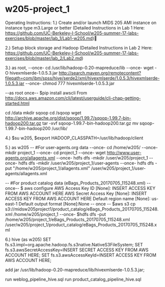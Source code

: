 # w205-project_1

Operating Instructions:
1.)  Create and/or launch MIDS 205 AMI instance on instance type m3.Large or better
(Detailed Instructions in Lab 1 Here: https://github.com/UC-Berkeley-I-School/w205-summer-17-labs-exercises/blob/master/lab_1/Lab1-w205.md)

2.)  Setup block storage and Hadoop
(Detailed Instructions in Lab 2 Here: https://github.com/UC-Berkeley-I-School/w205-summer-17-labs-exercises/blob/master/lab_2/Lab2.md)

3.)  as root,
--once- cd /usr/lib/hadoop-0.20-mapreduce/lib
--once- wget -O hivexmlserde-1.0.5.3.jar http://search.maven.org/remotecontent?filepath=com/ibm/spss/hive/serde2/xml/hivexmlserde/1.0.5.3/hivexmlserde-1.0.5.3.jar
--once- chmod 777 hivexmlserde-1.0.5.3.jar

--as root once-- $pip install awscli
From <http://docs.aws.amazon.com/cli/latest/userguide/cli-chap-getting-started.html> 

cd /data
mkdir sqoop
cd /sqoop
wget http://archive.apache.org/dist/sqoop/1.99.7/sqoop-1.99.7-bin-hadoop200.tar.gz
tar -xvf sqoop-1.99.7-bin-hadoop200.tar.gz
mv sqoop-1.99.7-bin-hadoop200 /usr/lib/

4.)  $su w205,
      $export HADOOP_CLASSPATH=/usr/lib/hadoop/client

5.)  as w205
-- #For user-agents.org data
--once- cd /home/w205/
--once- mkdir project_1
--once- cd project_1
--once- wget http://www.user-agents.org/allagents.xml
--once- hdfs dfs -mkdir /user/w205/project_1
--once- hdfs dfs -mkdir /user/w205/project_1/user-agents
--once- hdfs dfs -put "/home/w205/project_1/allagents.xml" /user/w205/project_1/user-agents/allagents.xml

-- #For product catalog data (eBags_Products_20170705_115248.xml)
--once-- $ aws configure
AWS Access Key ID [None]: INSERT ACCESS KEY FROM AWS ACCOUNT HERE
AWS Secret Access Key [None]: INSERT ACCESS KEY FROM AWS ACCOUNT HERE
Default region name [None]: us-east-1
Default output format [None]:None
-- once -- $aws s3 cp s3://midsw205project1/product_catalog/eBags_Products_20170705_115248.xml /home/w205/project_1
--once- $hdfs dfs -put /home/w205/project_1/eBags_Products_20170705_115248.xml /user/w205/project_1/product_catalog/eBags_Products_20170705_115248.xml 

6.)  hive (as w205)
SET fs.s3.impl=org.apache.hadoop.fs.s3native.NativeS3FileSystem;
SET fs.s3.awsSecretAccessKey=INSERT SECRET ACCESS KEY FROM AWS ACCOUNT HERE;
SET fs.s3.awsAccessKeyId=INSERT ACCESS KEY FROM AWS ACCOUNT HERE;

add jar /usr/lib/hadoop-0.20-mapreduce/lib/hivexmlserde-1.0.5.3.jar;

run weblog_pipeline_hive.sql
run product_catalog_pipeline_hive.sql 
